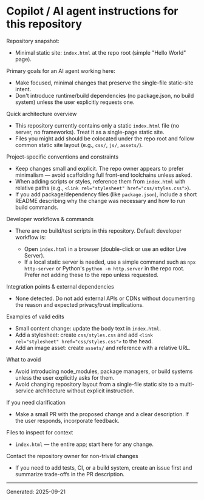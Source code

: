 <!--
This file is generated/updated by an AI assistant to help AI coding agents be productive in this repository.
Keep it concise and update when repository structure or workflows change.
-->
# Copilot / AI agent instructions for this repository

Repository snapshot:

- Minimal static site: `index.html` at the repo root (simple "Hello World" page).

Primary goals for an AI agent working here:

- Make focused, minimal changes that preserve the single-file static-site intent.
- Don't introduce runtime/build dependencies (no package.json, no build system) unless the user explicitly requests one.

Quick architecture overview

- This repository currently contains only a static `index.html` file (no server, no frameworks). Treat it as a single-page static site.
- Files you might add should be colocated under the repo root and follow common static site layout (e.g., `css/`, `js/`, `assets/`).

Project-specific conventions and constraints

- Keep changes small and explicit. The repo owner appears to prefer minimalism — avoid scaffolding full front-end toolchains unless asked.
- When adding scripts or styles, reference them from `index.html` with relative paths (e.g., `<link rel="stylesheet" href="css/styles.css">`).
- If you add package/dependency files (like `package.json`), include a short README describing why the change was necessary and how to run build commands.

Developer workflows & commands

- There are no build/test scripts in this repository. Default developer workflow is:

  - Open `index.html` in a browser (double-click or use an editor Live Server).
  - If a local static server is needed, use a simple command such as `npx http-server` or Python's `python -m http.server` in the repo root. Prefer not adding these to the repo unless requested.

Integration points & external dependencies

- None detected. Do not add external APIs or CDNs without documenting the reason and expected privacy/trust implications.

Examples of valid edits

- Small content change: update the body text in `index.html`.
- Add a stylesheet: create `css/styles.css` and add `<link rel="stylesheet" href="css/styles.css">` to the head.
- Add an image asset: create `assets/` and reference with a relative URL.

What to avoid

- Avoid introducing node_modules, package managers, or build systems unless the user explicitly asks for them.
- Avoid changing repository layout from a single-file static site to a multi-service architecture without explicit instruction.

If you need clarification

- Make a small PR with the proposed change and a clear description. If the user responds, incorporate feedback.

Files to inspect for context

- `index.html` — the entire app; start here for any change.

Contact the repository owner for non-trivial changes

- If you need to add tests, CI, or a build system, create an issue first and summarize trade-offs in the PR description.

---
Generated: 2025-09-21
